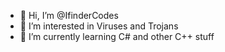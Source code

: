 - 👋 Hi, I’m @IfinderCodes
- 👀 I’m interested in Viruses and Trojans
- 🌱 I’m currently learning C# and other C++ stuff

<!---
IfinderCodes/IfinderCodes is a ✨ special ✨ repository because its `README.md` (this file) appears on your GitHub profile.
You can click the Preview link to take a look at your changes.
--->
